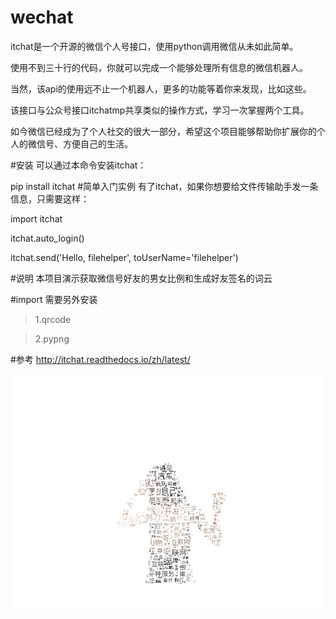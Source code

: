# wechat

itchat是一个开源的微信个人号接口，使用python调用微信从未如此简单。

使用不到三十行的代码，你就可以完成一个能够处理所有信息的微信机器人。

当然，该api的使用远不止一个机器人，更多的功能等着你来发现，比如这些。

该接口与公众号接口itchatmp共享类似的操作方式，学习一次掌握两个工具。

如今微信已经成为了个人社交的很大一部分，希望这个项目能够帮助你扩展你的个人的微信号、方便自己的生活。

#安装
可以通过本命令安装itchat：

pip install itchat
#简单入门实例
有了itchat，如果你想要给文件传输助手发一条信息，只需要这样：

import itchat

itchat.auto_login()

itchat.send('Hello, filehelper', toUserName='filehelper')

#说明
本项目演示获取微信号好友的男女比例和生成好友签名的词云

#import
需要另外安装
>1.qrcode

>2.pypng

#参考
http://itchat.readthedocs.io/zh/latest/

![demo](signature.png)